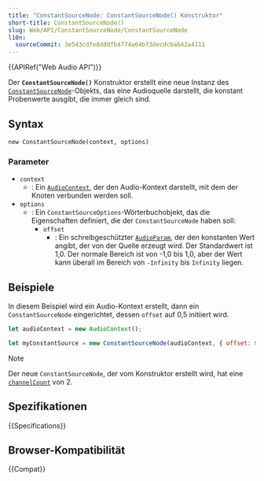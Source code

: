 ```yaml
---
title: "ConstantSourceNode: ConstantSourceNode() Konstruktor"
short-title: ConstantSourceNode()
slug: Web/API/ConstantSourceNode/ConstantSourceNode
l10n:
  sourceCommit: 3e543cdfe8dddfb4774a64bf3decdcbab42a4111
---
```


{{APIRef("Web Audio API")}}

Der **`ConstantSourceNode()`** Konstruktor erstellt eine neue Instanz des [`ConstantSourceNode`](/de/docs/Web/API/ConstantSourceNode)-Objekts, das eine Audioquelle darstellt, die konstant Probenwerte ausgibt, die immer gleich sind.

## Syntax

```js-nolint
new ConstantSourceNode(context, options)
```

### Parameter

- `context`
  - : Ein [`AudioContext`](/de/docs/Web/API/AudioContext), der den Audio-Kontext darstellt, mit dem der Knoten verbunden werden soll.
- `options`
  - : Ein `ConstantSourceOptions`-Wörterbuchobjekt, das die Eigenschaften definiert, die der `ConstantSourceNode` haben soll:
    - `offset`
      - : Ein schreibgeschützter [`AudioParam`](/de/docs/Web/API/AudioParam), der den konstanten Wert angibt, der von der Quelle erzeugt wird. Der Standardwert ist 1,0. Der normale Bereich ist von \-1,0 bis 1,0, aber der Wert kann überall im Bereich von `-Infinity` bis `Infinity` liegen.

## Beispiele

In diesem Beispiel wird ein Audio-Kontext erstellt, dann ein `ConstantSourceNode` eingerichtet, dessen `offset` auf 0,5 initiiert wird.

```js
let audioContext = new AudioContext();

let myConstantSource = new ConstantSourceNode(audioContext, { offset: 0.5 });
```

> [!NOTE]
> Der neue `ConstantSourceNode`, der vom Konstruktor erstellt wird, hat eine [`channelCount`](/de/docs/Web/API/AudioNode/channelCount) von 2\.

## Spezifikationen

{{Specifications}}

## Browser-Kompatibilität

{{Compat}}
